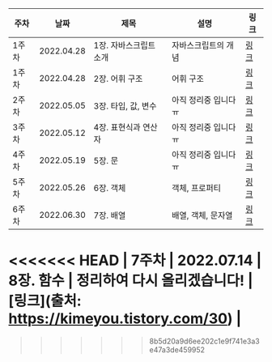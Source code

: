 | 주차 | 날짜 | 제목  | 설명              | 링크     |
| ---- | ---- | ----- | ----------------- | -------- |
| 1주차 | 2022.04.28 | 1장. 자바스크립트 소개 | 자바스크립트의 개념 | [링크](https://kimeyou.tistory.com/15?category=934036) |
| 1주차 | 2022.04.28 | 2장. 어휘 구조| 어휘 구조 | [링크](https://kimeyou.tistory.com/15?category=934036) |
| 2주차 | 2022.05.05 | 3장. 타입, 값, 변수 | 아직 정리중 입니다 ㅠ | [링크](https://kimeyou.tistory.com/17?category=934036) |
| 3주차 | 2022.05.12 | 4장. 표현식과 연산자 | 아직 정리중 입니다 ㅠ | [링크](https://kimeyou.tistory.com/20) |
| 4주차 | 2022.05.19 | 5장. 문 | 아직 정리중 입니다 ㅠ | [링크](https://kimeyou.tistory.com/21) |
| 5주차 | 2022.05.26 | 6장. 객체 | 객체, 프로퍼티 | [링크](https://kimeyou.tistory.com/24) |
| 6주차 | 2022.06.30 | 7장. 배열 | 배열, 객체, 문자열 | [링크](https://kimeyou.tistory.com/25) |
<<<<<<< HEAD
| 7주차 | 2022.07.14 | 8장. 함수 | 정리하여 다시 올리겠습니다! | [링크](출처: https://kimeyou.tistory.com/30) |
=======
>>>>>>> 8b5d20a9d6ee202c1e9f741e3a3e47a3de459952
